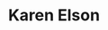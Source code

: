 ---
title: "Karen Elson"
summary: "British model, singer and songwriter, born 14 January 1979 in Oldham, Greater Manchester, England, UK. She was married to from 2005 to 2013."
image: "karen-elson.jpg"
apple_music_artist_url: "https://music.apple.com/gb/artist/karen-elson/121829272"
wikipedia_url: "https://en.wikipedia.org/wiki/Karen_Elson"
---